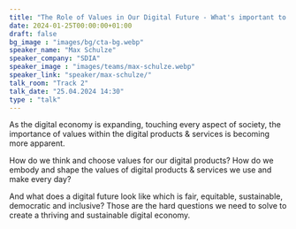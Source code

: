 ```yaml
---
title: "The Role of Values in Our Digital Future - What's important to us and how do we embed values in our digital products? 🇬🇧"
date: 2024-01-25T00:00:00+01:00
draft: false
bg_image : "images/bg/cta-bg.webp"
speaker_name: "Max Schulze"
speaker_company: "SDIA"
speaker_image : "images/teams/max-schulze.webp"
speaker_link: "speaker/max-schulze/"
talk_room: "Track 2"
talk_date: "25.04.2024 14:30"
type : "talk"
---
```


As the digital economy is expanding, touching every aspect of society, the importance of values within the digital products & services is becoming more apparent. 

How do we think and choose values for our digital products? How do we embody and shape the values of digital products & services we use and make every day? 

And what does a digital future look like which is fair, equitable, sustainable, democratic and inclusive? Those are the hard questions we need to solve to create a thriving and sustainable digital economy.

